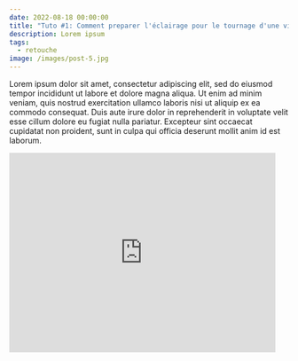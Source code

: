 ```yaml
---
date: 2022-08-18 00:00:00
title: "Tuto #1: Comment preparer l'éclairage pour le tournage d'une video"
description: Lorem ipsum
tags:
  - retouche
image: /images/post-5.jpg
---
```

Lorem ipsum dolor sit amet, consectetur adipiscing elit, sed do eiusmod tempor incididunt ut labore et dolore magna aliqua. Ut enim ad minim veniam, quis nostrud exercitation ullamco laboris nisi ut aliquip ex ea commodo consequat. Duis aute irure dolor in reprehenderit in voluptate velit esse cillum dolore eu fugiat nulla pariatur. Excepteur sint occaecat cupidatat non proident, sunt in culpa qui officia deserunt mollit anim id est laborum.

<iframe width="480" height="360" src="https://www.youtube.com/embed/dQw4w9WgXcQ" frameborder="0"></iframe>